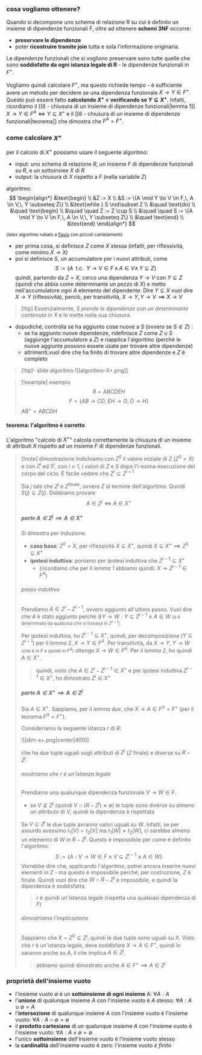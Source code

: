 ### cosa vogliamo ottenere?
Quando si decompone uno schema di relazione R su cui è definito un insieme di dipendenze funzionali F, oltre ad ottenere **schemi 3NF** occorre:
- **preservare le dipendenze**
- poter **ricostruire tramite join** tutta e sola l'informazione originaria.

Le dipendenze funzionali che si vogliono preservare sono tutte quelle che sono **soddisfatte da ogni istanza legale di R** - le dipendenze funzionali in $F^+$.

Vogliamo quindi calcolare $F^+$, ma questo richiede tempo - è sufficiente avere un metodo per decidere se una dipendenza funzionale $X\to Y\in F^+$. Questo può essere fatto **calcolando $X^+$** e **verificando se $Y\subseteq X^+$**.
Infatti, ricordiamo il [[6 - chiusura di un insieme di dipendenze funzionali|lemma 1]] $X\to Y\in F^A\iff Y\subseteq X^+$ e il  [[6 - chiusura di un insieme di dipendenze funzionali|teorema]] che dimostra che $F^A=F^+$.
### come calcolare $X^+$
per il calcolo di $X^+$ possiamo usare il seguente algoritmo:

- input: uno schema di relazione $R$, un insieme $F$ di dipendenze funzionali su $R$, e un sottoinsiee $X$ di $R$
- output: la chiusura di $X$ rispetto a $F$ (nella variabile $Z$)

algoritmo:
$$
\begin{align*}
&\text{begin} \\
&Z := X \\
&S := \{A \mid Y \to V \in F,\, A \in V,\, Y \subseteq Z\} \\
&\text{while } S \not\subset Z \\
&\quad \text{do} \\
&\quad \text{begin} \\
&\quad \quad Z := Z \cup S \\
&\quad \quad S := \{A \mid Y \to V \in F,\, A \in V,\, Y \subseteq Z\} \\
&\quad \text{end} \\
&\text{end}
\end{align*}
$$

<small>(latex algoritmo rubato a [flavio](https://github.com/thegeek-sys/Vault/blob/main/Class/Basi%20di%20dati/Chiusura%20di%20un%20insieme%20di%20attributi.md) con piccoli cambiamenti)</small>

- per prima cosa, si definisce $Z$ come $X$ stessa (infatti, per riflessività, come minimo $X\to X$) 
- poi si definisce $S$, un accumulatore per i nuovi attributi, come 
  $$S:=\{A \;\text{ t.c. }\; Y\to V \in F \, \land \, A\in V \land\, Y \subseteq Z\}$$
  quindi, partendo da $Z=X$, cerco una dipendenza $Y\to V$ con $Y\subseteq Z$ (quindi che abbia come determinante un pezzo di $X$) e metto nell'accumulatore ogni $A$ elemento del dipendente. Dire $Y\subseteq X$ vuol dire $X\to Y$ (riflessività), perciò, per transitività, $X\to Y,\,Y\to V \implies X\to V$
 

> [!tip] Essenzialmente, $S$ *prende le dipendenze con un determinante contenuto in $X$* e le mette nella sua chiusura.
- dopodiché, controlla se ha aggiunto cose nuove a $S$ (ovvero se $S\not\subset Z$) :
	- se ha aggiunto nuove dipendenze, ridefinisce $Z$ come $Z\cup S$ (aggiunge l'accumulatore a $Z$) e riapplica l'algoritmo (perché le nuove aggiunte possono essere usate per trovare altre dipendenze)
	- altrimenti,vuol dire che ha finito di trovare altre dipendenze e $Z$ è completo


>[!tip]- slide algoritmo
>![[algoritmo-X+.png]]


>[!example] esempio 
>$$R=ABCDEH$$
>$$F=\{AB\to CD,\;EH\to D,\;D\to H\}$$
>$AB^+=ABCDH$
 
#### teorema: l'algoritmo è corretto
L'algoritmo "calcolo di $X^+$" calcola correttamente la chiusura di un insieme di attributi $X$ rispetto ad un insieme $F$ di dipendenze funzionali.

>[!note] dimostrazione
>Indichiamo con $Z^0$ il valore iniziale di $Z$ ($Z^0=X$) e con $Z^i$ ed $S^i$, con $i\geq1$, i valori di $Z$ e $S$ dopo l'i-esima esecuzione del corpo del ciclo.
>È facile vedere che $Z^i \subseteq Z^{i+1}$
>
>Sia $j$ tale che $Z^j$ è $Z^\text{finale}$, ovvero $Z$ al termine dell'algoritmo. Quindi $S(j)\subseteq Z(j)$. 
>Dobbiamo provare
>$$A\in Z^j \iff A\in X^+$$
>
>##### parte $A\in Z^j \implies A\in X^+$
>Si dimostra per induzione.
>
>- **caso base**: $Z^0=X$, per riflessività $X\subseteq X^+$, quindi $X\subseteq X^+ \implies Z^0\subseteq X^+$
>- **ipotesi induttiva**: poniamo per ipotesi induttiva che $Z^{i-1}\subseteq X^+$ 
>	- (ricordiamo che per il *lemma 1* abbiamo quindi: $X\to Z^{i-1}\in F^A$)
>
>###### passo induttivo
>Prendiamo $A\in Z^i-Z^{i-1}$, ovvero aggiunto all'ultimo passo.
>Vuol dire che $A$ è stato aggiunto perché $\exists \,Y\to W:Y\subseteq Z^{i-1}\land A\in W$ <small>(a è determinato da qualcosa che si trovava in $Z^{i-1}$).</small>
>
>Per ipotesi induttiva, ho $Z^{i-1}\subseteq X^+$, quindi, per decomposizione ($Y\subseteq Z^{i-1}$) per il *lemma 2*, $X\to Y\in F^A$.
>Per transitività, da $X\to Y,\;Y\to W$ <small>(che è in $F$ e quindi in $F^A$)</small> ottengo $X\to W\in F^A$. Per il *lemma 2*, ho quindi $A\in X^+$.
>
>>quindi, visto che $A\in Z^i-Z^{i-1}\in X^+$ e per ipotesi induttiva $Z^{i-1}\in X^+$, ho dimostrato $Z^i\in X^+$
>
>##### parte $A\in X^+\implies A\in Z^j$
>Sia $A\in X^+$. Sappiamo, per il *lemma due*, che $X\to A\in F^A=F^+$ (per il teorema $F^A=F^+$).
>
>Consideriamo la seguente istanza $r$ di $R$:
>
>![[dim-x+.png|center|400]]
>
>che ha due tuple uguali sugli attributi di $Z^j$ ($Z$ finale) e diverse su $R-Z^j$.
>
>###### mostriamo che $r$ è un'istanza legale
>
>Prendiamo una qualunque dipendenza funzionale $V\to W\in F$.
>- se $V\not\subseteq Z^j$ (quindi $V\cap(R-Z^j)\neq \emptyset$) le tuple sono diverse su almeno un attributo di $V$, quindi la dipendenza è rispettata
>
>Se $V\subseteq Z^j$ le due tuple avranno valori uguali su $W$.
>Infatti, se per assurdo avessimo $t_{1}[V]=t_{2}[V]$ ma $t_{1}[W]\neq t_{2}[W]$, ci sarebbe almeno un elemento di $W$ in $R-Z^j$. Questo è impossibile per come è definito l'algoritmo:
>$$S:=\{ A: V\to W\in F\land V\subseteq Z^{i-1}\land A\in W \}$$
>Vorrebbe dire che, applicando l'algoritmo, potrei ancora inserire nuovi elementi in $Z$ - ma questo è impossibile perché, per costruzione, $Z$ è finale. 
>Quindi vuol dire che $W\cap R-Z^j$ è impossibile, e quindi la dipendenza è soddisfatta.
>
>> $r$ è quindi un'istanza legale (rispetta una qualsiasi dipendenza di $F$)
>
>###### dimostriamo l'implicazione
>Sappiamo che $X=Z^0\subseteq Z^j$, quindi le due tuple sono uguali su $X$.
>Visto che $r$ è un'istanza legale, deve soddisfare $X\to A\in F^+$, quindi lo saranno anche su $A$, il che implica $A\in Z^j$.
>
>> abbiamo quindi dimostrato anche $A\in F^+\implies A\in Z^j$

### proprietà dell'insieme vuoto
- l'insieme vuoto $\emptyset$ è un **sottoinsieme di ogni insieme** A: $\forall A:A$
- l'**unione** di qualunque insieme $A$ con l'insieme vuoto è $A$ stesso: $\forall A:A\cup \emptyset=A$
- l'**intersezione** di qualunque insieme $A$ con l'insieme vuoto è l'insieme vuoto: $\forall A:A\cap \emptyset=\emptyset$
- il **prodotto cartesiano** di un qualunque insieme $A$ con l'insieme vuoto è l'insieme vuoto: $\forall A:A\times \emptyset=\emptyset$
- l'unico **sottoinsieme** dell'insieme vuoto è l'insieme vuoto stesso
- la **cardinalità** dell'insieme vuoto è zero: l'insieme vuoto *è finito*